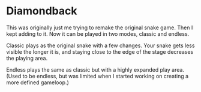 # Diamondback

This was originally just me trying to remake the original snake game. Then I kept adding to it.
Now it can be played in two modes, classic and endless.

Classic plays as the original snake with a few changes. Your snake gets less visible the longer it is, and staying close to the edge of the stage decreases the playing area.

Endless plays the same as classic but with a highly expanded play area. (Used to be endless, but was limited when I started working on creating a more defined gameloop.)

